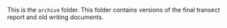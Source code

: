 This is the `archive` folder. This folder contains versions of the final transect report and old writing documents.

